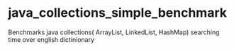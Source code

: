 # java_collections_simple_benchmark
Benchmarks java collections( ArrayList, LinkedList, HashMap) searching time over english dictinionary
